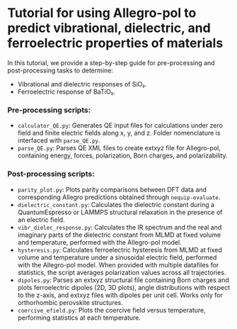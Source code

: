 # Tutorial for using Allegro-pol to predict vibrational, dielectric, and ferroelectric properties of materials

In this tutorial, we provide a step-by-step guide for pre-processing and post-processing tasks to determine:

- Vibrational and dielectric responses of SiO₂.
- Ferroelectric response of BaTiO₃.

### Pre-processing scripts:

- `calculator_QE.py`: Generates QE input files for calculations under zero field and finite electric fields along x, y, and z. Folder nomenclature is interfaced with `parse_QE.py`.
- `parse_QE.py`: Parses QE XML files to create extxyz file for Allegro-pol, containing energy, forces, polarization, Born charges, and polarizability.

### Post-processing scripts:

- `parity_plot.py`: Plots parity comparisons between DFT data and corresponding Allegro predictions obtained through `nequip-evaluate`.
- `dielectric_constant.py`: Calculates the dielectric constant during a QuantumEspresso or LAMMPS structural relaxation in the presence of an electric field.
- `vibr_dielec_response.py`: Calculates the IR spectrum and the real and imaginary parts of the dielectric constant from MLMD at fixed volume and temperature, performed with the Allegro-pol model.
- `hysteresis.py`: Calculates ferroelectric hysteresis from MLMD at fixed volume and temperature under a sinusoidal electric field, performed with the Allegro-pol model. When provided with multiple datafiles for statistics, the script averages polarization values across all trajectories.
- `dipoles.py`: Parses an extxyz structural file containing Born charges and plots ferroelectric dipoles (2D, 3D plots), angle distributions with respect to the z-axis, and extxyz files with dipoles per unit cell. Works only for orthorhombic perovskite structures.
- `coercive_efield.py`: Plots the coercive field versus temperature, performing statistics at each temperature.
